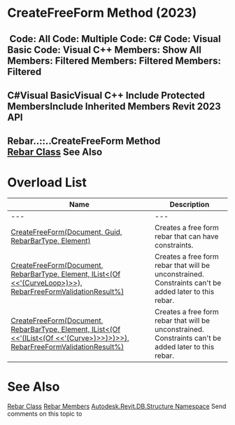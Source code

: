 # CreateFreeForm Method (2023)

﻿
 Code: All Code: Multiple Code: C# Code: Visual Basic Code: Visual C++  Members: Show All Members: Filtered Members: Filtered Members: Filtered   
---  
C#Visual BasicVisual C++
Include Protected MembersInclude Inherited Members
Revit 2023 API  
---  
Rebar..::..CreateFreeForm Method   
[Rebar Class](70fd7426-f4a4-591c-8c06-3c18dda45e7d.md "Rebar Class") See Also  
---  
# Overload List
| Name | Description |
| --- | --- |
| --- | --- | --- |
| [CreateFreeForm(Document, Guid, RebarBarType, Element)](0528ba3a-2893-cc05-0ee6-67fa3eb087e2.md "CreateFreeForm Method \(Document, Guid, RebarBarType, Element\)") | Creates a free form rebar that can have constraints. |
| [CreateFreeForm(Document, RebarBarType, Element, IList<(Of <<'(CurveLoop>)>>), RebarFreeFormValidationResult%)](38767c5e-0196-3359-69db-19d728873b19.md "CreateFreeForm Method \(Document, RebarBarType, Element, IList\(CurveLoop\), RebarFreeFormValidationResult\)") | Creates a free form rebar that will be unconstrained. Constraints can't be added later to this rebar. |
| [CreateFreeForm(Document, RebarBarType, Element, IList<(Of <<'(IList<(Of <<'(Curve>)>>)>)>>), RebarFreeFormValidationResult%)](e412ef5a-baa0-64e3-858e-65f79316850a.md "CreateFreeForm Method \(Document, RebarBarType, Element, IList\(IList\(Curve\)\), RebarFreeFormValidationResult\)") | Creates a free form rebar that will be unconstrained. Constraints can't be added later to this rebar. |

# See Also
[Rebar Class](70fd7426-f4a4-591c-8c06-3c18dda45e7d.md "Rebar Class")
[Rebar Members](8d51f38e-c03c-3ca7-da4c-7f4cb0ed77f4.md "Rebar Members")
[Autodesk.Revit.DB.Structure Namespace](d586b341-f687-9d90-e96d-255806b7d4fc.md "Autodesk.Revit.DB.Structure Namespace")
Send comments on this topic to 